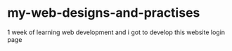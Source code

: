 # my-web-designs-and-practises
1 week of learning web development and i got to develop this website login page
